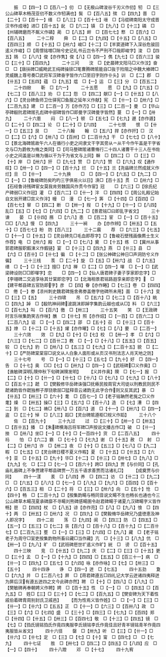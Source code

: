 <!-- { "loadSidebar": true } -->
　　振　□【四一】□【百八一】仞　□【无极山碑浚谷千刃义作仞】牣　□【三公山碑草木畅茂亚仞不数义作牣满也】鬓　□【百八五】殡　□【四九】晋　□【二十】□【百十一】缙　□【八三】□【百十七】瑨　□【冯绲碑南阳太守成晋汉书作成瑨】进□【百十五】龀　□【六二】镇　□【九八】□【十三】磷　□【州辅碑磨而不粼义作磷】蔺　□【八五】衅　□【百七七】慗　□【百六】□【百八五】
　　二十二稕
　　舜　□【二】□【九四】□【十五】□【八五】□【百四三】顺　□【十五】□【卅六】峻□【十二】□【羊窦道碑下入深谷危骏回逺义作峻】□【周憬铭増□陗兮史记礼书云岂令不严刑不□哉即峻字】浚　□【四五】鵕　□【八六】俊【亦作隽】俊【八】□【四一】儁【九七】□【百六三】骏　□【三十】□【百四九】
　　二十三问
　　汶　□【史晨碑文阳马□义作汶】奋　□　□【唐扶碑□威飏武王纯碑操牍□笔曹腾碑隂能自□抜于险阻之中魏大飨碑□灵威魏上尊号奏□武将军汉碑奋字皆作六□至旧字则作卝头】训　□【二】郡　□【卄五】□【五四】蕴　□【九五】煴　□【一】运　□【三】分　□【百五二】
　　二十四焮
　　靳　□【六一】
　　二十五愿
　　愿　□【九】□【六五】□【七二】□【百八三】劝　□【二】怨　□【四二】献□【一】□【卄五】□【八六】□【灵台碑鱼师卫仕驿宪□鱼服之延年义作献】宪　□【卄一】□【卅六】□【二百九五】建　□【二百一】万【亦作万】□【三】□【二百一】曼　□【华山亭碑殽阬君碑隂孔彪碑中部碑皆作□即曼字汉碑曼字皆然】蔓　□【一】□【卅九】
　　二十六慁
　　闷　□【八一】顿　□【五七】□【七九】遯【亦作遁】□【二十】□【四二】论　□【二十】□【六四】
　　二十七恨
　　恨　□【卄一】□【五三】艮　□
　　二十八翰
　　翰　□【五六】捍【亦作扞】□　汉　□【二】□【六】□【卅八】□【百卅】□【二百卄九】干　□【七七】□【八十】□【景北海碑隂故午六人在循行小吏之间隶文干字其旁从亠从干今作午盖是干字省文与□为爵攸为脩之类同】□【司马整碑隂诸曹脩行二十四人诸曹干十三人在书佐小史之间盖是以脩为循以干为干为省文与上同】榦　□【四二】□　□【三】□【十】岸　□【卅六】犴　□【九七】赞　□【六六】赞　□【六九】叹【通作叹】□【卅一】□【四一】□【百十九】烂　□【十五】兰【尧庙碑兰然成就义作烂】旦　□【卄一】
　　二十九换
　　□　□【四一】□【六五】□【九二】□　□【一】□【鲁峻碑防矣旳旳三字俱易火以日】涣□【百十五】贯　□【卅六】□【石经鲁诗残碑宦女莫我肯劳魏国风作贯今作宦】冠
　　□【六三】□【徐氏纪产碑弱□义作冠】灌　□【百六二】□【卄一】泮　□【四四】□【周公礼殿记始自文翁开建□宫义作泮】幔　□　漫　□【七一】筭　□【十四】□【百四】□【百七七】窜　□【四二】断　□【卅一】叚　□【十九】□【卄一】□【八四】乱□【五】□【七】□【六四】□【九二】□【景君铭□曰即乱字省文】
　　三十谏
　　晏　□【卝四】鴈　□【六八】患　□【百二】宦　□【一】□【百十五】□□【八九】慢　□【四九】
　　三十一裥
　　办【亦作辨】□【卅五】□【五十】□【百七七】盼　防【百八三】
　　三十二霰
　　荐　□【六三】□【七五】□【十一】□【卄五】□【灵台碑先□毛血即荐字】□【鲁峻石壁残画像廌士生义作荐】电　□【卅六】殿　□【一】□【七八】奠　□【十五】练　□【冀州从事郭君碑服职鍜湅义作鍜链】宴　□【十三】□【四九】燕　□【卄三】县　□【六】□【百卄】□【卄七】徧　□【十二】□【张公神碑公神日□声洞防兮义作徧】
　　三十三线
　　羡　□【二十】旋　□【五】□【卅六】战　□【六五】缮　□【一】□【十三】擅□【六】禅　□【二】□【四一】墠　□【一】□【武梁碑设防□□即墠字】恋
　　□【四一】□【仙人唐君碑子妻子孪家即恋字】□【李翊碑二交追孪咏其廿棠即恋字】□【北海相景君铭路遐孪亲即恋字】　□【建平郫县碑五官防即字】彦　□【四】眷【亦作睠】□【七三】卷　□【四四】□　倦【一】劵【凉州刺史魏君碑施舍弗劵盖倦字他碑所未用】面　□【十六】变　□【三】□【五】
　　三十四啸
　　吊　□【五六】□【七二】□【百十八】眺　□【四九】踔　□【殽阬神祠碑波跳沫即踔字集韵云越也或从□】料　□【六三】□【百七九】叫　□【百六】徼　□【卅三】
　　三十五笑
　　笑　□【王政碑时言乐咲集韵笑古作咲】醮　□【卄七】照【亦作炤】□【一百】□【百六二】□【二百八九】诏　□【一】□【四二】邵　□【五十】召　□【卄三】□【百十五】燎　□【十二】□【十五】燿【亦作曜】□【七】□【八】要　□【二百一】
　　三十六效
　　效　□【九】□【十】□【七】校　□【卅一】孝　□【六】□【六三】□【七二】□【百卄二】教　□【一】□【十八】□【五五】□【百五】较　□【七九】豹　□【卅八】□【五三】□【七九】□【二百十五】貌　□【二十】□【严防碑棠棠容□说文从人白象人面形或从页汉书刑法志人肖天地之防】
　　三十七号
　　号　□【一】□【十三】□【五七】□【九十】好　□【四一】告　□【十七】奥　□□【七】□【卅九】□【四一】□【武班碑□义作奥】□【谯敏碑深明隩仲秋下旬碑渊隩发明】
　　【义并作奥】隩　□【七一】报　□【二】□【十】□【卄一】□【卄七】□【卄八】□【七八】□【七九】□【八十】□【百五十三】虣　□【樊毅修华岳碑诛强□抚瘠民按周官大司徒以刑教民则民不虣诸韵皆作虣独栁子厚铙歌屈□猛释音云诸韵无此字合作则又反其武】暴　□【卄五】□【卅三】□【六十】耄　□【百七一】□【老子铭聃然老旄之□义作耄】燥　□【卅五】操□【三】□【五六】□【百十八】造　□【七】漕　□【四二】到　□【七二】祷□【卅八】□【百六】道　□【十一】□【卅六】□【四一】盗　□【三十】悼　□【八三】蹈□【灵台碑隂遵柜□规义作蹈】
　　三十八个
　　佐　□【百九十】
　　三十九过
　　过　□【三十】□【卅一】□【卅五】□【百卄五】播　□【朱碑横海吕将军碑□声按说文播古作□】破　□【卄一】挫　□【卅八】坐□【一】□【十】□【一百四十】货　□【二百八五】
　　四十祃
　　怕　□【六二】霸　□【七十】□【七九】谢　□【十五】赦　□　射　□【二】□【卅六】诈　□【卅二】夜　□【十】□【五三】□【七八】□【九二】暇　□【七五】□【灵台碑日稷不夏义作暇】夏　□【十五】□【卄五】□【六十】亚　□【十五】□【九十】华□【十二】□【卄三】□【卅七】□【九八】□【九九】化　□【二】□【七一】□【百六十】跨□【四九】贾【与价同】□【孔庙礼器碑上不争贾建平郫县碑贾一万五千语求善贾而沽诸礼□】
　　【成奠贾与价同】
　　四十一漾
　　羕　□【八四】养　□【四二】访　□【卄二】□【九二】□　□【六五】□【八六】□【七一】□【八九】□【九六】□【百四】□【百十六】□【百五三】相　□【二十】将　□【三】□【卅六】向　□【五十】怆　□【四十】畅　□【二百十九】□【按集韵畼与畅同音说文畼不生也畅长也通也今三公山碑草木畼茂夏承碑靡不寻畼刘熊碑感畼圉令赵君碑畼于诸夏凢汉碑畼字义皆作畅】鬯　□【四四】杖　□【八五】谅【亦作亮】□【八】□【九八】悢　□【四十】两　□【卅五】□【卅六】况　□【四九】□【樊毅脩华岳碑兄乃盛徳恵及神人即况字】
　　四十二宕
　　荡　□【九四】阆　□【四三】防　□【四五】□【五一】□【五三】□【七二】丧【百六】□【百十八】□【百十九】□【二百卄七】□【二百九三】塟　□【一】□【三】□【六四】□【九八】藏　□【老子铭老子为周守□室吏按集韵物所畜曰藏□当作藏】亢　□【十三】□【八九】伉　□【卅一】□【九八】旷　□【武班碑厯世圹逺义作旷】絖　□　谤　□【百十五】
　　四十三映
　　竞　□【卄五】□【九二】庆　□【二】□【三】□【十五】更　□【三十】孟　□【一】□【十九】□【四四】□【五五】□【百三十一】病　□【卄一】□【四九】□【五七】□【六四】咏【亦作咏】□【七】□【卅三】□【五十】
　　四十四诤
　　诤　□【四一】迸　□【七五】
　　四十五劲
　　夐　□【六九】并　□【二百八七】屛　□【蒋君碑遵五□四礼记大学云迸诸四夷释迸为屏后汉有遵五迸四之文今此碑亦然】聘　□【十】□【四八】□【八九】□【樊敏碑再奉朝娉义作聘】娉　□【百十五】性　□【一】□　□【四五】□【百九五】□　姓□【三】□【三十】□【七二】□【百九五】□【樊安碑为天下着性戚伯着碑胄周别封氏卫戚邑】
　　【而为性焉义皆作姓】□　□【一】□【三】□【卄一】□【卄六】□【五五】正　□【十一】□【六三】□【百卅八】政　□【三】□【六】□【七四】盛　□【三十】□【四三】□【七九】□【百四】郑　□【卄四】□【卄五】□【卅三】□【百四七】敬　□【十三】□【四五】镜　□【七】□【驺氏镜铭驺氏作竟四夷服李氏镜铭李氏作竟佳且好青羊镜铭青羊作竟四夷服皆从省文】
　　四十六径
　　罄　□【卅九】听　□【三】□【卄一】□【卄六】□【卄七】定　□【三】□【七】□【十】甯　□【四七】□　□【七九】
　　四十七证
　　胜　□【卅七】□【四二】□【四五】□【八四】应　□【一】□【四十】
　　四十八蹬
　　邓　□【十七】
　　四十九宥
